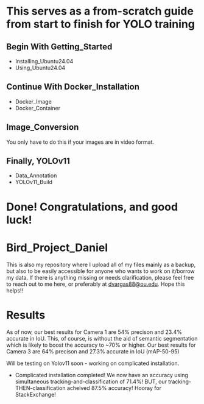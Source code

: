 # This serves as a from-scratch guide from start to finish for YOLO training
## Begin With Getting_Started
- Installing_Ubuntu24.04
- Using_Ubuntu24.04

## Continue With Docker_Installation
- Docker_Image
- Docker_Container

## Image_Conversion
You only have to do this if your images are in video format.

## Finally, YOLOv11
- Data_Annotation
- YOLOv11_Build

# Done! Congratulations, and good luck!

# Bird_Project_Daniel
This is also my repository where I upload all of my files mainly as a backup, but also to be easily accessible for anyone who wants to work on it/borrow my data. If there is anything missing or needs clarification, please feel free to reach out to me here, or preferably at dvargas88@ou.edu. Hope this helps!!

# Results
As of now, our best results for Camera 1 are 54% precison and 23.4% accurate in IoU. This, of course, is without the aid of semantic segmentation which is likely to boost the accuracy to ~70% or higher.
Our best results for Camera 3 are 64% precison and 27.3% accurate in IoU (mAP-50-95)

Will be testing on Yolov11 soon - working on complicated installation. 

- Complicated installation completed! We now have an accuracy using simultaneous tracking-and-classification of 71.4%! BUT, our tracking-THEN-classification acheived 87.5% accuracy! Hooray for StackExchange!

